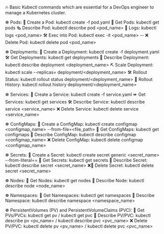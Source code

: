 🔥 Basic Kubectl commands which are essential for a DevOps engineer to manage a Kubernetes cluster.

☸️ Pods:
🔗 Create a Pod: kubectl create -f pod.yaml
📌 Get Pods: kubectl get pods
🗞️ Describe Pod: kubectl describe pod <pod_name>
🔧 Logs: kubectl logs <pod_name>
🛠 Exec into Pod: kubectl exec -it <pod_name> -- <command>
❌ Delete Pod: kubectl delete pod <pod_name>

☸️ Deployments:
🔑 Create a Deployment: kubectl create -f deployment.yaml
🛠 Get Deployments: kubectl get deployments
📌 Describe Deployment: kubectl describe deployment <deployment_name>
⛏ Scale Deployment: kubectl scale --replicas=<replicacount> deployment/<deployment_name>
🛠 Rollout Status: kubectl rollout status deployment/<deployment_name>
🌊 Rollout History: kubectl rollout history deployment/<deployment_name>

☸️ Services:
📌 Create a Service: kubectl create -f service.yaml
⏩ Get Services: kubectl get services
🛠 Describe Service: kubectl describe service <service_name>
❌ Delete Service: kubectl delete service <service_name>

☸️ ConfigMaps:
🛜 Create a ConfigMap: kubectl create configmap <configmap_name> --from-file=<file_path>
📍 Get ConfigMaps: kubectl get configmaps
🔎 Describe ConfigMap: kubectl describe configmap <configmap_name>
❌ Delete ConfigMap: kubectl delete configmap <configmap_name>

☸️ Secrets:
🔑 Create a Secret: kubectl create secret generic <secret_name> --from-literal=<key>=<value>
📍 Get Secrets: kubectl get secrets
🔑 Describe Secret: kubectl describe secret <secret_name>
❌🔑 Delete Secret: kubectl delete secret <secret_name>

☸️ Nodes:
📍 Get Nodes: kubectl get nodes
🔎 Describe Node: kubectl describe node <node_name>

☸️ Namespaces:
📍 Get Namespaces: kubectl get namespaces
🔎 Describe Namespace: kubectl describe namespace <namespace_name>

☸️ PersistentVolumes (PV) and PersistentVolumeClaims (PVC):
🔎 Get PVs/PVCs: kubectl get pv / kubectl get pvc
📌 Describe PV/PVC: kubectl describe pv <pv_name> / kubectl describe pvc <pvc_name>
❌ Delete PV/PVC: kubectl delete pv <pv_name> / kubectl delete pvc <pvc_name>
